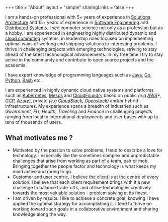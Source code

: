 +++
title = "About"
layout = "simple"
sharingLinks = false
+++

I am a hands-on professional with 5+ years of experience in [Solutions Arcitecture](https://en.wikipedia.org/wiki/Solution_architecture) and 15+ years of experience in [Software Engineering](https://en.wikipedia.org/wiki/Software_engineering) and [Distributed Systems](https://en.wikipedia.org/wiki/Distributed_computing). I see computer science not only as a profession but as a hobby. I am experienced in engineering highly distributed dynamic and [cloud computing](https://en.wikipedia.org/wiki/Cloud_computing) systems, in leadership roles focused on implementing optimal ways of working and shipping solutions to interesting problems. I thrive in challenging projects with emerging  technologies, striving to stay ahead of the latest technological advancements. In my free time I try to stay active in the community and contribute to open source projects and the academia.

I have expert knowledge of programming languages such as [Java](https://www.java.com), [Go](https://go.dev/), [Python](https://www.python.org/), [Bash](https://www.gnu.org/software/bash/) etc. 

I am experienced in highly dynamic cloud native systems and platforms such as [Kubernetes](https://kubernetes.io/), [Mesos](https://mesos.apache.org/) and [CloudFoundry](https://www.cloudfoundry.org/) based on public _(e.g [AWS](https://aws.amazon.com/)*, [GCP](https://cloud.google.com/), [Azure](https://azure.microsoft.com))_, private _(e.g [CloudStack](https://cloudstack.apache.org/), [Openstack](https://www.openstack.org/))_ and/or hybrid infrastructures. My experience spans a breadth of industries such as _Government_, _EU_, _Health_, _Traveling_ and _Finance_ in challenging projects ranging from local to international deployments and user bases with up to tens of thousands of users.

## What motivates me ?
-	Motivated by the passion to solve problems, I tend to describe a love for technology. I especially like the sometimes complex and unpredictable challenges that arise from working as part of a team, pair or mob. Bringing together the people factor and technology is what keeps my mind active and raring to go. 
-	Customer and user centric, I believe the client is at the centre of every solution. I believe that each client requirement brings with it a new challenge to balance trade-offs, and utilise technologies creatively towards the most valuable solution - problem solving at its finest. 
- I am driven by results. I like to achieve a concrete goal, knowing I have applied the optimal strategy for accomplishing it. I tend to thrive on working toward such goals in a collaborative environment and sharing knowledge along the way.